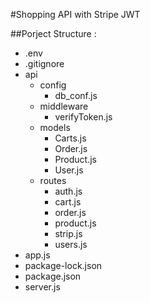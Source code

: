 #Shopping API with Stripe JWT 



##Porject Structure : 

- .env
- .gitignore
- api
  - config
    - db_conf.js
  - middleware
    - verifyToken.js
  - models
    - Carts.js
    - Order.js
    - Product.js
    - User.js
  - routes
    - auth.js
    - cart.js
    - order.js
    - product.js
    - strip.js
    - users.js
- app.js
- package-lock.json
- package.json
- server.js
